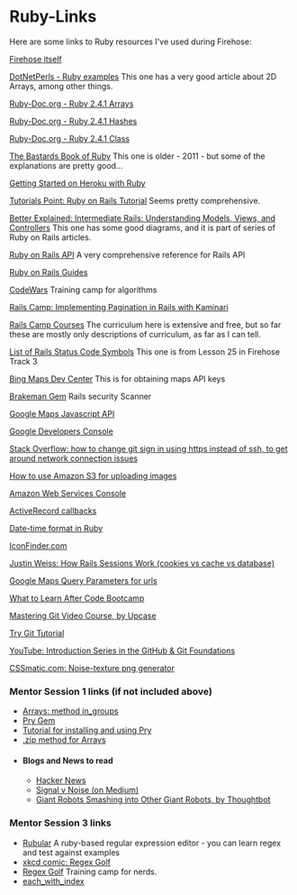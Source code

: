 # Ruby-Links
Here are some links to Ruby resources I've used during Firehose:

<a href="http://www.thefirehoseproject.com/">Firehose itself</a>

<a href="https://www.dotnetperls.com/s#ruby~top!">DotNetPerls - Ruby examples</a>
This one has a very good article about 2D Arrays, among other things.

<a href="http://ruby-doc.org/core-2.4.1/Array.html">Ruby-Doc.org - Ruby 2.4.1 Arrays</a>

<a href="http://ruby-doc.org/core-2.4.1/Hash.html">Ruby-Doc.org - Ruby 2.4.1 Hashes</a>

<a href="https://ruby-doc.org/core-2.4.1/Class.html">Ruby-Doc.org - Ruby 2.4.1 Class</a>

<a href="http://ruby.bastardsbook.com/toc/">The Bastards Book of Ruby</a>
This one is older - 2011 - but some of the explanations are pretty good...

<a href="https://devcenter.heroku.com/articles/getting-started-with-ruby#introduction">Getting Started on Heroku with Ruby</a>

<a href="https://www.tutorialspoint.com/ruby-on-rails/index.htm">Tutorials Point: Ruby on Rails Tutorial</a>
Seems pretty comprehensive.

<a href="https://betterexplained.com/articles/intermediate-rails-understanding-models-views-and-controllers/">Better Explained: Intermediate Rails: Understanding Models, Views, and Controllers</a>
This one has some good diagrams, and it is part of series of Ruby on Rails articles.

<a href="http://api.rubyonrails.org/">Ruby on Rails API</a>
A very comprehensive reference for Rails API

<a href="http://guides.rubyonrails.org/">Ruby on Rails Guides</a>

<a href="https://www.codewars.com/">CodeWars</a>
Training camp for algorithms

<a href="https://rails.devcamp.com/professional-rails-development-course/ui-ux-integration/implementing-pagination-rails-kaminari">Rails Camp: Implementing Pagination in Rails with Kaminari</a>

<a href="https://rails.devcamp.com/courses">Rails Camp Courses</a>
The curriculum here is extensive and free, but so far these are mostly only descriptions of curriculum, as far as I can tell.

<a href="http://billpatrianakos.me/blog/2013/10/13/list-of-rails-status-code-symbols/">List of Rails Status Code Symbols</a>
This one is from Lesson 25 in Firehose Track 3

<a href="https://www.bingmapsportal.com/">Bing Maps Dev Center</a>
This is for obtaining maps API keys

<a href="http://brakemanscanner.org/">Brakeman Gem</a>
Rails security Scanner

<a href="https://developers.google.com/maps/documentation/javascript/examples/">Google Maps Javascript API</a>

<a href="https://console.developers.google.com/flows/enableapi?apiid=maps_backend,geocoding_backend,directions_backend,distance_matrix_backend,elevation_backend&keyType=CLIENT_SIDE&reusekey=true&pli=1">Google Developers Console</a>

<a href="http://stackoverflow.com/questions/15589682/ssh-connect-to-host-github-com-port-22-connection-timed-out">Stack Overflow: how to change git sign in using https instead of ssh, to get around network connection issues</a>

<a href="http://blog.thefirehoseproject.com/posts/switching-carrierwave-to-use-s3-with-heroku-and-localhost/">How to use Amazon S3 for uploading images</a>

<a href="https://console.aws.amazon.com">Amazon Web Services Console</a>

<a href="http://api.rubyonrails.org/classes/ActiveRecord/Callbacks.html">ActiveRecord callbacks</a>

<a href="https://dzone.com/articles/date-time-format-ruby">Date-time format in Ruby</a>

<a href="https://www.iconfinder.com/">IconFinder.com</a>

<a href="http://www.justinweiss.com/articles/how-rails-sessions-work/">Justin Weiss: How Rails Sessions Work (cookies vs cache vs database)</a>

<a href="http://stackoverflow.com/questions/11354211/google-maps-query-parameter-clarification">Google Maps Query Parameters for urls</a>

<a href="http://www.zagaja.com/2017/05/what-to-learn-after-code-bootcamp/">What to Learn After Code Bootcamp</a>

<a href="https://thoughtbot.com/upcase/mastering-git">Mastering Git Video Course, by Upcase</a>

<a href="https://try.github.io/levels/1/challenges/1">Try Git Tutorial</a>

<a href="https://www.youtube.com/watch?v=FyfwLX4HAxM&list=PLg7s6cbtAD15G8lNyoaYDuKZSKyJrgwB-">YouTube: Introduction Series in the GitHub & Git Foundations</a>

<a href="http://www.cssmatic.com/noise-texture">CSSmatic.com: Noise-texture png generator</a>

<h3>Mentor Session 1 links (if not included above)</h3>
<ul>
  <li>
    <a href="http://api.rubyonrails.org/v4.2/classes/Array.html#method-i-in_groups">Arrays: method in_groups</a>
  </li>
  <li>
    <a href="https://github.com/pry/pry">Pry Gem</a>
  </li>
  <li>
  <a href="http://pryrepl.org/">Tutorial for installing and using Pry</a>
  </li>
  <li>
    <a href="https://apidock.com/ruby/Array/zip">.zip method for Arrays</a>
  </li>
  <li><h4>Blogs and News to read</h4>
    <ul>
      <li>
        <a href="https://news.ycombinator.com/">Hacker News</a>
      </li>
      <li>
        <a href="https://m.signalvnoise.com/">Signal v Noise (on Medium)</a>
      </li>
      <li>
        <a href="https://robots.thoughtbot.com/">Giant Robots Smashing into Other Giant Robots, by Thoughtbot</a>
      </li>
    </ul>
  </li>
</ul>

<h3>Mentor Session 3 links</h3>
<ul>
  <li>
    <a href="http://rubular.com/">Rubular</a>
    A ruby-based regular expression editor - you can learn regex and test against examples
  </li>
  <li>
    <a href="https://xkcd.com/1313/">xkcd comic: Regex Golf</a>
  </li>
  <li>
    <a href="https://alf.nu/RegexGolf">Regex Golf</a>
    Training camp for nerds.
  </li>
  <li>
    <a href="https://apidock.com/ruby/Enumerator/each_with_index">each_with_index</a>
  </li>
</ul>
